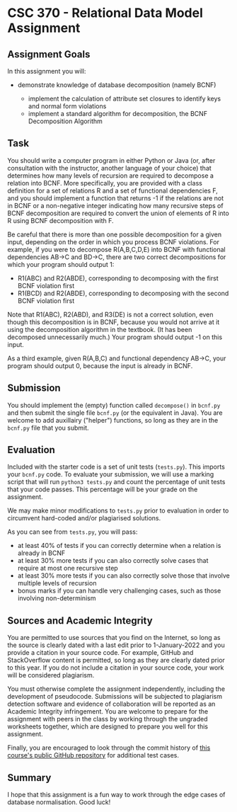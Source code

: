 # CSC 370 - Relational Data Model Assignment

## Assignment Goals

In this assignment you will:

  * demonstrate knowledge of database decomposition (namely BCNF)

    + implement the calculation of attribute set closures to identify keys and normal form violations
    + implement a standard algorithm for decomposition, the BCNF Decomposition Algorithm

## Task

You should write a computer program in either Python or Java (or, after consultation with the instructor, another language of your choice) that determines how many levels of recursion are required to decompose a relation into BCNF. More specifically, you are provided with a class definition for a set of relations R and a set of functional dependencies F, and you should implement a function that returns -1 if the relations are not in BCNF or a non-negative integer indicating how many recursive steps of BCNF decomposition are required to convert the union of elements of R into R using BCNF decomposition with F. 

Be careful that there is more than one possible decomposition for a given input, depending on the order in which you process BCNF violations. For example, if you were to decompose R(A,B,C,D,E) into BCNF with functional dependencies AB→C and BD→C, there are two correct decompositions for which your program should output 1:

  * R1(ABC) and R2(ABDE), corresponding to decomposing with the first BCNF violation first
  * R1(BCD) and R2(ABDE), corresponding to decomposing with the second BCNF violation first

Note that R1(ABC), R2(ABD), and R3(DE) is not a correct solution, even though this decomposition is in BCNF, because you would not arrive at it using the decomposition algorithm in the textbook. (It has been decomposed unnecessarily much.) Your program should output -1 on this input.

As a third example, given R(A,B,C) and functional dependency AB→C, your program should output 0, because the input is already in BCNF.  


## Submission

You should implement the (empty) function called `decompose()` in `bcnf.py` and then submit the single file `bcnf.py` (or the equivalent in Java). You are welcome to add auxillairy ("helper") functions, so long as they are in the `bcnf.py` file that you submit.  

## Evaluation

Included with the starter code is a set of unit tests (`tests.py`). This imports your `bcnf.py` code. To evaluate your submission, we will use a marking script that will run `python3 tests.py` and count the percentage of unit tests that your code passes. This percentage will be your grade on the assignment.

We may make minor modifications to `tests.py` prior to evaluation in order to circumvent hard-coded and/or plagiarised solutions.

As you can see from `tests.py`, you will pass:

  * at least 40% of tests if you can correctly determine when a relation is already in BCNF
  * at least 30% more tests if you can also correctly solve cases that require at most one recursive step
  * at least 30% more tests if you can also correctly solve those that involve multiple levels of recursion
  * bonus marks if you can handle very challenging cases, such as those involving non-determinism

## Sources and Academic Integrity

You are permitted to use sources that you find on the Internet, so long as the source is clearly dated with a last edit prior to 1-January-2022 and you provide a citation in your source code. For example, GitHub and StackOverflow content is permitted, so long as they are clearly dated prior to this year. If you do not include a citation in your source code, your work will be considered plagiarism.

You must otherwise complete the assignment independently, including the development of pseudocode. Submissions will be subjected to plagiarism detection software and evidence of collaboration will be reported as an Academic Integrity infringement. You are welcome to prepare for the assignment with peers in the class by working through the ungraded worksheets together, which are designed to prepare you well for this assignment.

Finally, you are encouraged to look through the commit history of [this course's public GitHub repository](https://github.com/sean-chester/relational-databases/tree/main/logical-design) for additional test cases. 

## Summary

I hope that this assignment is a fun way to work through the edge cases of database normalisation. Good luck!
